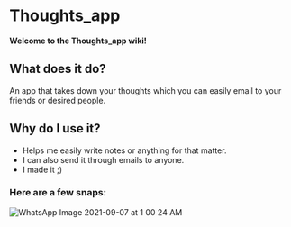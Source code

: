 # Thoughts_app

____**Welcome to the Thoughts_app wiki!**____

## **What does it do?**
An app that takes down your thoughts which you can easily email to your friends or desired people.

## **Why do I use it?**
* Helps me easily write notes or anything for that matter.
* I can also send it through emails to anyone.
* I made it ;)

### Here are a few snaps:


![WhatsApp Image 2021-09-07 at 1 00 24 AM](https://user-images.githubusercontent.com/78132955/132257163-64412e91-a3f3-4ce2-9ba9-7c04cbf12849.jpeg)

